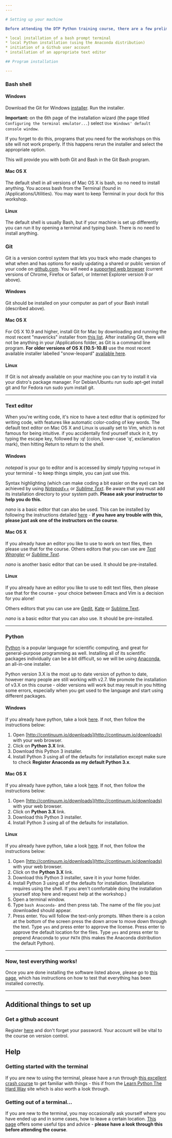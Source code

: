 ```yaml
---
---

# Setting up your machine

Before attending the DTP Python training course, there are a few preliminary steps that you must first take. These will result in:

* local installation of a bash prompt terminal
* local Python installation (using the Anaconda distribution)
* initiation of a Github user account
* installation of an appropriate text editor 

## Program installation

---
```


### Bash shell

#### Windows

Download the Git for Windows [installer](https://git-for-windows.github.io/). Run the installer. 

**Important:** on the 6th page of the installation wizard (the page titled `Configuring the terminal emulator...`) select `Use Windows' default console window`. 

If you forget to do this, programs that you need for the workshops on this site will not work properly. If this happens rerun the installer and select the appropriate option.

This will provide you with both Git and Bash in the Git Bash program.

#### Mac OS X

The default shell in all versions of Mac OS X is bash, so no need to install anything. You access bash from the Terminal (found in /Applications/Utilities). You may want to keep Terminal in your dock for this workshop.

#### Linux

The default shell is usually Bash, but if your machine is set up differently you can run it by opening a terminal and typing bash. There is no need to install anything.

### Git

Git is a version control system that lets you track who made changes to what when and has options for easily updating a shared or public version of your code on [github.com](https://github.com/). You will need a [supported web browser](https://help.github.com/articles/supported-browsers/) (current versions of Chrome, Firefox or Safari, or Internet Explorer version 9 or above).

#### Windows

Git should be installed on your computer as part of your Bash install (described above).

#### Mac OS X

For OS X 10.9 and higher, install Git for Mac by downloading and running the most recent "mavericks" installer from [this list](http://sourceforge.net/projects/git-osx-installer/files/). After installing Git, there will not be anything in your /Applications folder, as Git is a command line program. **For older versions of OS X (10.5-10.8)** use the most recent available installer labelled "snow-leopard" [available here](http://sourceforge.net/projects/git-osx-installer/files/).

#### Linux

If Git is not already available on your machine you can try to install it via your distro's package manager. For Debian/Ubuntu run sudo apt-get install git and for Fedora run sudo yum install git.

---

### Text editor

When you're writing code, it's nice to have a text editor that is optimized for writing code, with features like automatic color-coding of key words. The default text editor on Mac OS X and Linux is usually set to Vim, which is not famous for being intuitive. if you accidentally find yourself stuck in it, try typing the escape key, followed by :q! (colon, lower-case 'q', exclamation mark), then hitting Return to return to the shell.

#### Windows

*notepad* is your go to editor and is accessed by simply typying ```notepad``` in your terminal - to keep things simple, you can just use this. 

Syntax highlighting (which can make coding a bit easier on the eye) can be achieved by using [*Notepad++*](http://notepad-plus-plus.org/) or [*Sublime Text*](http://www.sublimetext.com/). Be aware that you must add its installation directory to your system path. **Please ask your instructor to help you do this.**

*nano* is a basic editor that can also be used. This can be installed by following the instructions detailed [here](http://gosukiwi-blog.tumblr.com/post/44781816410/using-nano-from-git-on-windows) - **if you have any trouble with this, please just ask one of the instructors on the course**.

#### Mac OS X

If you already have an editor you like to use to work on text files, then please use that for the course. Others editors that you can use are [*Text Wrangler*](http://www.barebones.com/products/textwrangler/) or [*Sublime Text*](http://www.sublimetext.com/).

*nano* is another basic editor that can be used. It should be pre-installed.

#### Linux

If you already have an editor you like to use to edit text files, then please use that for the course - your choice between Emacs and Vim is a decision for you alone!

Others editors that you can use are [Gedit](https://wiki.gnome.org/Apps/Gedit), [Kate](http://kate-editor.org/) or [Sublime Text](http://www.sublimetext.com/).

*nano* is a basic editor that you can also use. It should be pre-installed.

---

### Python

[Python](http://python.org/) is a popular language for scientific computing, and great for general-purpose programming as well. Installing all of its scientific packages individually can be a bit difficult, so we will be using [Anaconda](https://store.continuum.io/cshop/anaconda/), an all-in-one installer.

Python version 3.X is the most up to date version of python to date, however many people are still working with v2.7. We promote the installation of v3.X on this course - older versions  will work but may result in you hitting some errors, especially when you get used to the language and start using different packages.

#### Windows

If you already have python, take a look [here](../already_have_python). If not, then follow the instructions below:

1. Open [http://continuum.io/downloads](http://continuum.io/downloads) with your web browser.
2. Click on **Python 3.X** link.
3. Download this Python 3 installer.
4. Install Python 3 using all of the defaults for installation except make sure to check **Register Anaconda as my default Python 3.x**.

#### Mac OS X

If you already have python, take a look [here](../already_have_python). If not, then follow the instructions below:

1. Open [http://continuum.io/downloads](http://continuum.io/downloads) with your web browser.
2. Click on **Python 3.X** link.
3. Download this Python 3 installer.
4. Install Python 3 using all of the defaults for installation.

#### Linux

If you already have python, take a look [here](../already_have_python). If not, then follow the instructions below:

1. Open [http://continuum.io/downloads](http://continuum.io/downloads) with your web browser.
2. Click on the **Python 3.X** link.
3. Download this Python 3 installer, save it in your home folder.
4. Install Python 3 using all of the defaults for installation. (Installation requires using the shell. If you aren't comfortable doing the installation yourself stop here and request help at the workshop.)
5. Open a terminal window.
6. Type `bash Anaconda-` and then press tab. The name of the file you just downloaded should appear.
7. Press enter. You will follow the text-only prompts. When there is a colon at the bottom of the screen press the down arrow to move down through the text. Type `yes` and press enter to approve the license. Press enter to approve the default location for the files. Type `yes` and press enter to prepend Anaconda to your `PATH` (this makes the Anaconda distribution the default Python).

---

### Now, test everything works!

Once you are done installing the software listed above, please go to [this page](../../Setup_check/setup_check), which has instructions on how to test that everything has been installed correctly.

---

## Additional things to set up

### Get a github account

Register [here](https://github.com/) and don't forget your password. Your account will be vital to the course on version control.

## Help

### Getting started with the terminal

If you are new to using the terminal, please have a run through [this excellent crash course](http://learnpythonthehardway.org/book/appendixa.html) to get familiar with things - this if from the [Learn Python The Hard Way](http://learnpythonthehardway.org/) site which is also worth a look through.

### Getting out of a terminal...

If you are new to the terminal, you may occasionally ask yourself where you have ended up and in some cases, how to leave a certain location. [This page](http://hpcarcher.github.io/2015-04-16-imperial/novice/ref/05-prompts-exits.html) offers some useful tips and advice - **please have a look through this before attending the course**.

